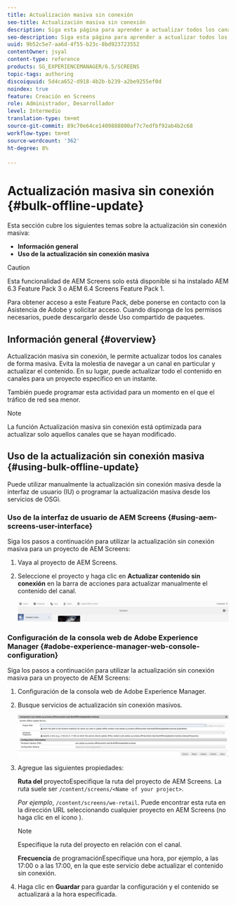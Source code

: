 ```yaml
---
title: Actualización masiva sin conexión
seo-title: Actualización masiva sin conexión
description: Siga esta página para aprender a actualizar todos los canales de forma masiva.
seo-description: Siga esta página para aprender a actualizar todos los canales de forma masiva.
uuid: 9b52c5e7-aa6d-4f55-b23c-8bd923723552
contentOwner: jsyal
content-type: reference
products: SG_EXPERIENCEMANAGER/6.5/SCREENS
topic-tags: authoring
discoiquuid: 5d4ca652-d918-4b2b-b239-a2be9255ef0d
noindex: true
feature: Creación en Screens
role: Administrador, Desarrollador
level: Intermedio
translation-type: tm+mt
source-git-commit: 89c70e64ce1409888800af7c7edfbf92ab4b2c68
workflow-type: tm+mt
source-wordcount: '362'
ht-degree: 8%

---
```



# Actualización masiva sin conexión {#bulk-offline-update}

Esta sección cubre los siguientes temas sobre la actualización sin conexión masiva:

* **Información general**
* **Uso de la actualización sin conexión masiva**

>[!CAUTION]
>
>Esta funcionalidad de AEM Screens solo está disponible si ha instalado AEM 6.3 Feature Pack 3 o AEM 6.4 Screens Feature Pack 1.
>
>Para obtener acceso a este Feature Pack, debe ponerse en contacto con la Asistencia de Adobe y solicitar acceso. Cuando disponga de los permisos necesarios, puede descargarlo desde Uso compartido de paquetes.

## Información general {#overview}

Actualización masiva sin conexión, le permite actualizar todos los canales de forma masiva. Evita la molestia de navegar a un canal en particular y actualizar el contenido. En su lugar, puede actualizar todo el contenido en canales para un proyecto específico en un instante.

También puede programar esta actividad para un momento en el que el tráfico de red sea menor.

>[!NOTE]
>
>La función Actualización masiva sin conexión está optimizada para actualizar solo aquellos canales que se hayan modificado.

## Uso de la actualización sin conexión masiva {#using-bulk-offline-update}

Puede utilizar manualmente la actualización sin conexión masiva desde la interfaz de usuario (IU) o programar la actualización masiva desde los servicios de OSGi.

### Uso de la interfaz de usuario de AEM Screens {#using-aem-screens-user-interface}

Siga los pasos a continuación para utilizar la actualización sin conexión masiva para un proyecto de AEM Screens:

1. Vaya al proyecto de AEM Screens.
1. Seleccione el proyecto y haga clic en **Actualizar contenido sin conexión** en la barra de acciones para actualizar manualmente el contenido del canal.

   ![screen_shot_2018-04-24at122256pm](assets/screen_shot_2018-04-24at122256pm.png)

### Configuración de la consola web de Adobe Experience Manager {#adobe-experience-manager-web-console-configuration}

Siga los pasos a continuación para utilizar la actualización sin conexión masiva para un proyecto de AEM Screens:

1. Configuración de la consola web de Adobe Experience Manager.
1. Busque servicios de actualización sin conexión masivos.

   ![screen_shot_2018-04-24at121428pm](assets/screen_shot_2018-04-24at121428pm.png)

1. Agregue las siguientes propiedades:

   **Ruta del** proyectoEspecifique la ruta del proyecto de AEM Screens. La ruta suele ser `/content/screens/<Name of your project>`.

   *Por ejemplo*, `/content/screens/we-retail`. Puede encontrar esta ruta en la dirección URL seleccionando cualquier proyecto en AEM Screens (no haga clic en el icono ).

   >[!NOTE]
   >
   >Especifique la ruta del proyecto en relación con el canal.

   **Frecuencia** de programaciónEspecifique una hora, por ejemplo, a las 17:00 o a las 17:00, en la que este servicio debe actualizar el contenido sin conexión.

1. Haga clic en **Guardar** para guardar la configuración y el contenido se actualizará a la hora especificada.


